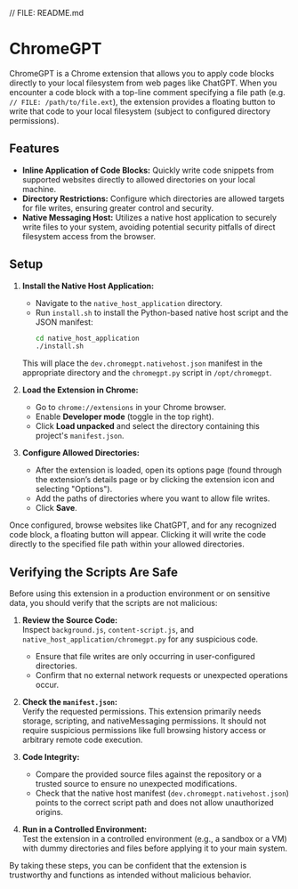 // FILE: README.md
# ChromeGPT

ChromeGPT is a Chrome extension that allows you to apply code blocks directly to your local filesystem from web pages like ChatGPT. When you encounter a code block with a top-line comment specifying a file path (e.g. `// FILE: /path/to/file.ext`), the extension provides a floating button to write that code to your local filesystem (subject to configured directory permissions).

## Features
- **Inline Application of Code Blocks:** Quickly write code snippets from supported websites directly to allowed directories on your local machine.
- **Directory Restrictions:** Configure which directories are allowed targets for file writes, ensuring greater control and security.
- **Native Messaging Host:** Utilizes a native host application to securely write files to your system, avoiding potential security pitfalls of direct filesystem access from the browser.

## Setup
1. **Install the Native Host Application:**
   - Navigate to the `native_host_application` directory.
   - Run `install.sh` to install the Python-based native host script and the JSON manifest:
     ```bash
     cd native_host_application
     ./install.sh
     ```
   
   This will place the `dev.chromegpt.nativehost.json` manifest in the appropriate directory and the `chromegpt.py` script in `/opt/chromegpt`.

2. **Load the Extension in Chrome:**
   - Go to `chrome://extensions` in your Chrome browser.
   - Enable **Developer mode** (toggle in the top right).
   - Click **Load unpacked** and select the directory containing this project's `manifest.json`.

3. **Configure Allowed Directories:**
   - After the extension is loaded, open its options page (found through the extension’s details page or by clicking the extension icon and selecting "Options").
   - Add the paths of directories where you want to allow file writes.
   - Click **Save**.

Once configured, browse websites like ChatGPT, and for any recognized code block, a floating button will appear. Clicking it will write the code directly to the specified file path within your allowed directories.

## Verifying the Scripts Are Safe
Before using this extension in a production environment or on sensitive data, you should verify that the scripts are not malicious:

1. **Review the Source Code:**  
   Inspect `background.js`, `content-script.js`, and `native_host_application/chromegpt.py` for any suspicious code.  
   - Ensure that file writes are only occurring in user-configured directories.  
   - Confirm that no external network requests or unexpected operations occur.

2. **Check the `manifest.json`:**  
   Verify the requested permissions. This extension primarily needs storage, scripting, and nativeMessaging permissions. It should not require suspicious permissions like full browsing history access or arbitrary remote code execution.

3. **Code Integrity:**  
   - Compare the provided source files against the repository or a trusted source to ensure no unexpected modifications.  
   - Check that the native host manifest (`dev.chromegpt.nativehost.json`) points to the correct script path and does not allow unauthorized origins.

4. **Run in a Controlled Environment:**  
   Test the extension in a controlled environment (e.g., a sandbox or a VM) with dummy directories and files before applying it to your main system.

By taking these steps, you can be confident that the extension is trustworthy and functions as intended without malicious behavior.



